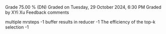 Grade	75.00 % (DN)
Graded on	Tuesday, 29 October 2024, 6:30 PM
Graded by	XYi Xu
Feedback comments	

multiple mrsteps -1
buffer results in reducer -1
The efficiency of the top-k selection -1
